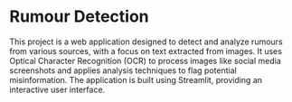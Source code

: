 # Rumour Detection

This project is a web application designed to detect and analyze rumours from various sources, with a focus on text extracted from images. It uses Optical Character Recognition (OCR) to process images like social media screenshots and applies analysis techniques to flag potential misinformation. The application is built using Streamlit, providing an interactive user interface.




 


